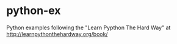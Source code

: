 # python-ex
Python examples following the "Learn  Pypthon  The  Hard  Way" at http://learnpythonthehardway.org/book/
